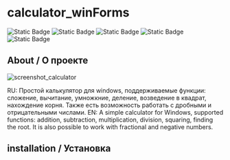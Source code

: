 # calculator_winForms
![Static Badge](https://img.shields.io/badge/language-C%2B%2B-red)
![Static Badge](https://img.shields.io/badge/powered_by-NET_Framework_4.7.2-blue)
![Static Badge](https://img.shields.io/badge/platforms-Windows-purple)
![Static Badge](https://img.shields.io/badge/version-1.0-orange)
![Static Badge](https://img.shields.io/badge/developer-sergxlove-green)

## About / О проекте

![screenshot_calculator](https://github.com/sergxlove/calculator_wimForms/assets/135740568/705017b0-b51c-4284-92f3-2526c1f042cb)



RU: Простой калькулятор для windows, поддерживаемые функции: сложение, вычитание, умножкние, деление, возведение в квадрат, нахождение корня. Также есть возможность работать с дробными и отрицательными числами.
EN: A simple calculator for Windows, supported functions: addition, subtraction, multiplication, division, squaring, finding the root. It is also possible to work with fractional and negative numbers.

## installation / Установка

